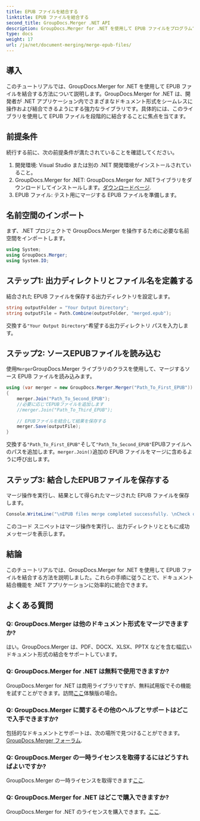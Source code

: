 ```yaml
---
title: EPUB ファイルを結合する
linktitle: EPUB ファイルを結合する
second_title: GroupDocs.Merger .NET API
description: GroupDocs.Merger for .NET を使用して EPUB ファイルをプログラムで結合する方法を学びます。ステップバイステップのチュートリアルに従ってください。
type: docs
weight: 17
url: /ja/net/document-merging/merge-epub-files/
---
```

## 導入
このチュートリアルでは、GroupDocs.Merger for .NET を使用して EPUB ファイルを結合する方法について説明します。GroupDocs.Merger for .NET は、開発者が .NET アプリケーション内でさまざまなドキュメント形式をシームレスに操作および結合できるようにする強力なライブラリです。具体的には、このライブラリを使用して EPUB ファイルを段階的に結合することに焦点を当てます。
## 前提条件
続行する前に、次の前提条件が満たされていることを確認してください。
1. 開発環境: Visual Studio または別の .NET 開発環境がインストールされていること。
2.  GroupDocs.Merger for .NET: GroupDocs.Merger for .NETライブラリをダウンロードしてインストールします。[ダウンロードページ](https://releases.groupdocs.com/merger/net/).
3. EPUB ファイル: テスト用にマージする EPUB ファイルを準備します。

## 名前空間のインポート
まず、.NET プロジェクトで GroupDocs.Merger を操作するために必要な名前空間をインポートします。
```csharp
using System; 
using GroupDocs.Merger;
using System.IO;
```
## ステップ1: 出力ディレクトリとファイル名を定義する
結合された EPUB ファイルを保存する出力ディレクトリを設定します。
```csharp
string outputFolder = "Your Output Directory";
string outputFile = Path.Combine(outputFolder, "merged.epub");
```
交換する`"Your Output Directory"`希望する出力ディレクトリ パスを入力します。
## ステップ2: ソースEPUBファイルを読み込む
使用`Merger`GroupDocs.Merger ライブラリのクラスを使用して、マージするソース EPUB ファイルを読み込みます。
```csharp
using (var merger = new GroupDocs.Merger.Merger("Path_To_First_EPUB"))
{
    merger.Join("Path_To_Second_EPUB");
    //必要に応じてEPUBファイルを追加します
    //merger.Join("Path_To_Third_EPUB");
    
    // EPUBファイルを結合して結果を保存する
    merger.Save(outputFile);
}
```
交換する`"Path_To_First_EPUB"`そして`"Path_To_Second_EPUB"`EPUBファイルへのパスを追加します。`merger.Join()`追加の EPUB ファイルをマージに含めるように呼び出します。
## ステップ3: 結合したEPUBファイルを保存する
マージ操作を実行し、結果として得られたマージされた EPUB ファイルを保存します。
```csharp
Console.WriteLine("\nEPUB files merge completed successfully. \nCheck output in {0}", outputFolder);
```
このコード スニペットはマージ操作を実行し、出力ディレクトリとともに成功メッセージを表示します。

## 結論
このチュートリアルでは、GroupDocs.Merger for .NET を使用して EPUB ファイルを結合する方法を説明しました。これらの手順に従うことで、ドキュメント結合機能を .NET アプリケーションに効率的に統合できます。

## よくある質問
### Q: GroupDocs.Merger は他のドキュメント形式をマージできますか?
はい。GroupDocs.Merger は、PDF、DOCX、XLSX、PPTX などを含む幅広いドキュメント形式の結合をサポートしています。
### Q: GroupDocs.Merger for .NET は無料で使用できますか?
 GroupDocs.Merger for .NET は商用ライブラリですが、無料試用版でその機能を試すことができます。訪問[ここ](https://releases.groupdocs.com/)体験版の場合。
### Q: GroupDocs.Merger に関するその他のヘルプとサポートはどこで入手できますか?
包括的なドキュメントとサポートは、次の場所で見つけることができます。[GroupDocs.Merger フォーラム](https://forum.groupdocs.com/c/merger/32).
### Q: GroupDocs.Merger の一時ライセンスを取得するにはどうすればよいですか?
 GroupDocs.Merger の一時ライセンスを取得できます[ここ](https://purchase.groupdocs.com/temporary-license/).
### Q: GroupDocs.Merger for .NET はどこで購入できますか?
 GroupDocs.Merger for .NET のライセンスを購入できます。[ここ](https://purchase.groupdocs.com/buy).
